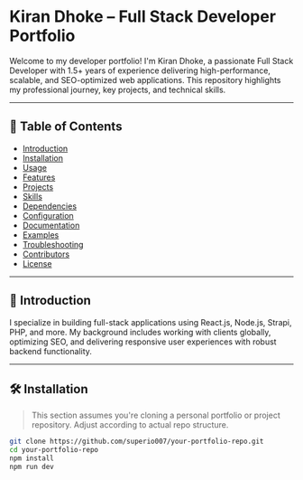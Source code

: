 # Kiran Dhoke – Full Stack Developer Portfolio

Welcome to my developer portfolio! I'm Kiran Dhoke, a passionate Full Stack Developer with 1.5+ years of experience delivering high-performance, scalable, and SEO-optimized web applications. This repository highlights my professional journey, key projects, and technical skills.

---

## 📑 Table of Contents

- [Introduction](#introduction)
- [Installation](#installation)
- [Usage](#usage)
- [Features](#features)
- [Projects](#projects)
- [Skills](#skills)
- [Dependencies](#dependencies)
- [Configuration](#configuration)
- [Documentation](#documentation)
- [Examples](#examples)
- [Troubleshooting](#troubleshooting)
- [Contributors](#contributors)
- [License](#license)

---

## 🚀 Introduction

I specialize in building full-stack applications using React.js, Node.js, Strapi, PHP, and more. My background includes working with clients globally, optimizing SEO, and delivering responsive user experiences with robust backend functionality.

---

## 🛠 Installation

> This section assumes you're cloning a personal portfolio or project repository. Adjust according to actual repo structure.

```bash
git clone https://github.com/superio007/your-portfolio-repo.git
cd your-portfolio-repo
npm install
npm run dev
